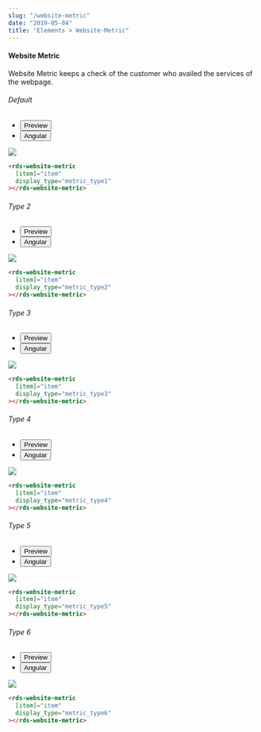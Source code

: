 ```yaml
---
slug: "/website-metric"
date: "2019-05-04"
title: "Elements > Website-Metric"
---
```


<!-- CSS only -->
<link href="https://cdn.jsdelivr.net/npm/bootstrap@5.1.3/dist/css/bootstrap.min.css" rel="stylesheet" integrity="sha384-1BmE4kWBq78iYhFldvKuhfTAU6auU8tT94WrHftjDbrCEXSU1oBoqyl2QvZ6jIW3" crossorigin="anonymous">
<link rel="stylesheet" href="../../../../../../../raaghu/src/assets/css/style-elements.css">
<link rel="stylesheet" href="../../../../../../../raaghu/src/assets/css/main.css">


#### Website Metric

<p class="checkbox-def">Website Metric keeps a check of the customer who availed the services of the webpage.</p>

<!-- Basic -->
<section class="py-4">
    <h6>Default</h6>
    <div class="py-3">
      <div class="cust-tabs">
        <ul class="nav nav-tabs" id="myTab" role="tablist">
          <li class="nav-item" role="presentation">
            <button class="nav-link active" id="PreviewBasic-tab" data-bs-toggle="tab" data-bs-target="#PreviewBasic" type="button" role="tab" aria-controls="PreviewBasic" aria-selected="true">Preview </button>
          </li>
          <li class="nav-item" role="presentation">
            <button class="nav-link" id="AngularBasic-tab" data-bs-toggle="tab" data-bs-target="#AngularBasic" type="button" role="tab" aria-controls="AngularBasic" aria-selected="false"><i class="bi bi-code-slash" style="font-size:1.0rem"></i>Angular</button>
          </li>
        </ul>
      </div>
      <div class="tab-content card border" id="myTabContent">
        <div class="tab-pane fade show active" id="PreviewBasic" role="tabpanel" aria-labelledby="PreviewBasic-tab">
         <div class="contents p-5">
            <div class="row">
              <div class="col-md-12">
                <img src="/images/website-metric.png" class=" img-fluid w-25">
              </div>
            </div>
          </div>
        </div>
        <div class="tab-pane fade show" id="AngularBasic" role="tabpanel" aria-labelledby="AngularBasic-tab">
          <div class="contents bg-code">
<div class="row m-0">

```html
<rds-website-metric
  [item]="item"
  display_type="metric_type1"
></rds-website-metric>
```

</div>
          </div>
        </div>
      </div>
    </div>
  </section>

  <section class="py-4">
    <h6>Type 2</h6>
    <div class="py-3">
      <div class="cust-tabs">
        <ul class="nav nav-tabs" id="myTab" role="tablist">
          <li class="nav-item" role="presentation">
            <button class="nav-link active" id="PreviewType1-tab" data-bs-toggle="tab" data-bs-target="#PreviewType1" type="button" role="tab" aria-controls="PreviewType1" aria-selected="true">Preview </button>
          </li>
          <li class="nav-item" role="presentation">
            <button class="nav-link" id="AngularType1-tab" data-bs-toggle="tab" data-bs-target="#AngularType1" type="button" role="tab" aria-controls="AngularType1" aria-selected="false"><i class="bi bi-code-slash" style="font-size:1.0rem"></i>Angular</button>
          </li>
        </ul>
      </div>
      <div class="tab-content card border" id="myTabContent">
        <div class="tab-pane fade show active" id="PreviewType1" role="tabpanel" aria-labelledby="PreviewType1-tab">
         <div class="contents p-5">
            <div class="row">
              <div class="col-md-12">
                <img src="/images/website-metric-2.png" class=" img-fluid w-100">
              </div>
            </div>
          </div>
        </div>
        <div class="tab-pane fade show" id="AngularType1" role="tabpanel" aria-labelledby="AngularType1-tab">
          <div class="contents bg-code">
<div class="row m-0">

```html
<rds-website-metric
  [item]="item"
  display_type="metric_type2"
></rds-website-metric>
```

</div>
          </div>
        </div>
      </div>
    </div>
  </section>

  <section class="py-4">
    <h6>Type 3</h6>
    <div class="py-3">
      <div class="cust-tabs">
        <ul class="nav nav-tabs" id="myTab" role="tablist">
          <li class="nav-item" role="presentation">
            <button class="nav-link active" id="PreviewType2-tab" data-bs-toggle="tab" data-bs-target="#PreviewType2" type="button" role="tab" aria-controls="PreviewType2" aria-selected="true">Preview </button>
          </li>
          <li class="nav-item" role="presentation">
            <button class="nav-link" id="AngularType2-tab" data-bs-toggle="tab" data-bs-target="#AngularType2" type="button" role="tab" aria-controls="AngularType2" aria-selected="false"><i class="bi bi-code-slash" style="font-size:1.0rem"></i>Angular</button>
          </li>
        </ul>
      </div>
      <div class="tab-content card border" id="myTabContent">
        <div class="tab-pane fade show active" id="PreviewType2" role="tabpanel" aria-labelledby="PreviewType2-tab">
         <div class="contents p-5">
            <div class="row">
              <div class="col-md-12">
                <img src="/images/website-metric-3.png" class=" img-fluid w-25">
              </div>
            </div>
          </div>
        </div>
        <div class="tab-pane fade show" id="AngularType2" role="tabpanel" aria-labelledby="AngularType2-tab">
          <div class="contents bg-code">
<div class="row m-0">

```html
<rds-website-metric
  [item]="item"
  display_type="metric_type3"
></rds-website-metric>
```

</div>
          </div>
        </div>
      </div>
    </div>
  </section>

  <section class="py-4">
    <h6>Type 4</h6>
    <div class="py-3">
      <div class="cust-tabs">
        <ul class="nav nav-tabs" id="myTab" role="tablist">
          <li class="nav-item" role="presentation">
            <button class="nav-link active" id="PreviewType3-tab" data-bs-toggle="tab" data-bs-target="#PreviewType3" type="button" role="tab" aria-controls="PreviewType3" aria-selected="true">Preview </button>
          </li>
          <li class="nav-item" role="presentation">
            <button class="nav-link" id="AngularType3-tab" data-bs-toggle="tab" data-bs-target="#AngularType3" type="button" role="tab" aria-controls="AngularType3" aria-selected="false"><i class="bi bi-code-slash" style="font-size:1.0rem"></i>Angular</button>
          </li>
        </ul>
      </div>
      <div class="tab-content card border" id="myTabContent">
        <div class="tab-pane fade show active" id="PreviewType3" role="tabpanel" aria-labelledby="PreviewType3-tab">
         <div class="contents p-5">
            <div class="row">
              <div class="col-md-12">
                <img src="/images/website-metric-4.png" class=" img-fluid w-25">
              </div>
            </div>
          </div>
        </div>
        <div class="tab-pane fade show" id="AngularType3" role="tabpanel" aria-labelledby="AngularType3-tab">
          <div class="contents bg-code">
<div class="row m-0">

```html
<rds-website-metric
  [item]="item"
  display_type="metric_type4"
></rds-website-metric>
```

</div>
          </div>
        </div>
      </div>
    </div>
  </section>

  <section class="py-4">
    <h6>Type 5</h6>
    <div class="py-3">
      <div class="cust-tabs">
        <ul class="nav nav-tabs" id="myTab" role="tablist">
          <li class="nav-item" role="presentation">
            <button class="nav-link active" id="PreviewType4-tab" data-bs-toggle="tab" data-bs-target="#PreviewType4" type="button" role="tab" aria-controls="PreviewType4" aria-selected="true">Preview </button>
          </li>
          <li class="nav-item" role="presentation">
            <button class="nav-link" id="AngularType4-tab" data-bs-toggle="tab" data-bs-target="#AngularType4" type="button" role="tab" aria-controls="AngularType4" aria-selected="false"><i class="bi bi-code-slash" style="font-size:1.0rem"></i>Angular</button>
          </li>
        </ul>
      </div>
      <div class="tab-content card border" id="myTabContent">
        <div class="tab-pane fade show active" id="PreviewType4" role="tabpanel" aria-labelledby="PreviewType4-tab">
         <div class="contents p-5">
            <div class="row">
              <div class="col-md-12">
                <img src="/images/website-metric-5.png" class=" img-fluid w-25">
              </div>
            </div>
          </div>
        </div>
        <div class="tab-pane fade show" id="AngularType4" role="tabpanel" aria-labelledby="AngularType4-tab">
          <div class="contents bg-code">
<div class="row m-0">

```html
<rds-website-metric
  [item]="item"
  display_type="metric_type5"
></rds-website-metric>
```

</div>
          </div>
        </div>
      </div>
    </div>
  </section>

  <section class="py-4">
    <h6>Type 6</h6>
    <div class="py-3">
      <div class="cust-tabs">
        <ul class="nav nav-tabs" id="myTab" role="tablist">
          <li class="nav-item" role="presentation">
            <button class="nav-link active" id="PreviewType5-tab" data-bs-toggle="tab" data-bs-target="#PreviewType5" type="button" role="tab" aria-controls="PreviewType5" aria-selected="true">Preview </button>
          </li>
          <li class="nav-item" role="presentation">
            <button class="nav-link" id="AngularType5-tab" data-bs-toggle="tab" data-bs-target="#AngularType5" type="button" role="tab" aria-controls="AngularType5" aria-selected="false"><i class="bi bi-code-slash" style="font-size:1.0rem"></i>Angular</button>
          </li>
        </ul>
      </div>
      <div class="tab-content card border" id="myTabContent">
        <div class="tab-pane fade show active" id="PreviewType5" role="tabpanel" aria-labelledby="PreviewType5-tab">
         <div class="contents p-5">
            <div class="row">
              <div class="col-md-12">
                <img src="/images/website-metric-6.png" class=" img-fluid w-100">
              </div>
            </div>
          </div>
        </div>
        <div class="tab-pane fade show" id="AngularType5" role="tabpanel" aria-labelledby="AngularType5-tab">
          <div class="contents bg-code">
<div class="row m-0">

```html
<rds-website-metric
  [item]="item"
  display_type="metric_type6"
></rds-website-metric>
```

</div>
          </div>
        </div>
      </div>
    </div>
  </section>